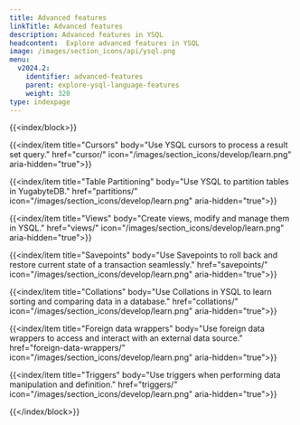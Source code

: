 ```yaml
---
title: Advanced features
linkTitle: Advanced features
description: Advanced features in YSQL
headcontent:  Explore advanced features in YSQL
image: /images/section_icons/api/ysql.png
menu:
  v2024.2:
    identifier: advanced-features
    parent: explore-ysql-language-features
    weight: 320
type: indexpage
---
```


{{<index/block>}}

   {{<index/item
    title="Cursors"
    body="Use YSQL cursors to process a result set query."
    href="cursor/"
    icon="/images/section_icons/develop/learn.png" aria-hidden="true">}}

   {{<index/item
    title="Table Partitioning"
    body="Use YSQL to partition tables in YugabyteDB."
    href="partitions/"
    icon="/images/section_icons/develop/learn.png" aria-hidden="true">}}

   {{<index/item
    title="Views"
    body="Create views, modify and manage them in YSQL."
    href="views/"
    icon="/images/section_icons/develop/learn.png" aria-hidden="true">}}

   {{<index/item
    title="Savepoints"
    body="Use Savepoints to roll back and restore current state of a transaction seamlessly."
    href="savepoints/"
    icon="/images/section_icons/develop/learn.png" aria-hidden="true">}}

   {{<index/item
    title="Collations"
    body="Use Collations in YSQL to learn sorting and comparing data in a database."
    href="collations/"
    icon="/images/section_icons/develop/learn.png" aria-hidden="true">}}

   {{<index/item
    title="Foreign data wrappers"
    body="Use foreign data wrappers to access and interact with an external data source."
    href="foreign-data-wrappers/"
    icon="/images/section_icons/develop/learn.png" aria-hidden="true">}}

   {{<index/item
    title="Triggers"
    body="Use triggers when performing data manipulation and definition."
    href="triggers/"
    icon="/images/section_icons/develop/learn.png" aria-hidden="true">}}

{{</index/block>}}